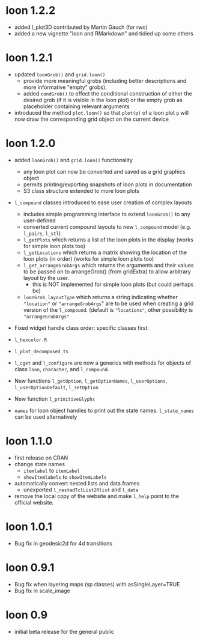 # loon 1.2.2

* added l_plot3D contributed by Martin Gauch (for rwo)
* added a new vignette "loon and RMarkdown" and tidied up some others

# loon 1.2.1

* updated `loonGrob()` and `grid.loon()`
    - provide more meaningful grobs (including better descriptions and more informative "empty" grobs).  
    - added `condGrob()` to effect the conditional construction of either the desired grob (if it is visible in the loon plot) or the empty grob as placeholder containing relevant arguments
 * introduced the method `plot.loon()` so that `plot(p)` of a loon plot `p` will now draw the corresponding grid object on the current device
    
# loon 1.2.0

* added `loonGrob()` and `grid.loon()` functionality 
    - any loon plot can now be converted and saved as a grid graphics object
    - permits printing/exporting snapshots of loon plots in documentation
    - S3 class structure extended to more loon plots
    
* `l_compound` classes introduced to ease user creation of complex layouts
    - includes simple programming interface to extend `loonGrob()` to any user-defined 
    - converted current compound layouts to new `l_compound` model (e.g. `l_pairs`, `l_stl`)
    - `l_getPlots` which returns a list of the loon plots in the display (works for simple loon plots too)
    - `l_getLocations` which returns a matrix showing the location of the loon plots (in order)   (works for simple loon plots too)
    - `l_get_arrangeGrobArgs` which returns the arguments and their values to be passed on to arrangeGrob() (from gridExtra) to allow arbitrary layout by the user.
      - this is NOT implemented for simple loon plots (but could perhaps be)
    - `loonGrob_layoutType` which returns a string indicating whether `"location"` or `"arrangeGrobArgs`" are to be used when creating a grid version of the `l_compound`.  (default is `"locations"`,  other possibility is `"arrangeGrobArgs"`


* Fixed widget handle class order: specific classes first.

* `l_hexcolor.R`

* `l_plot_decomposed_ts`

* `l_cget` and `l_configure` are now a generics with methods for objects of class `loon`, `character`, and `l_compound`.

* New functions `l_getOption`, `l_getOptionNames`, `l_userOptions`, `l_userOptionDefault`, `l_setOption`

* New function `l_primitiveGlyphs`

* `names` for loon object handles to print out the state names. `l_state_names` can be used alternatively





        
# loon 1.1.0
* first release on CRAN
* change state names 
    - `itemlabel` to `itemLabel`
    - `showItemlabels` to `showItemLabels`
* automatically convert nested lists and data.frames
    - unexported `l_nestedTclList2Rlist` and `l_data`
* remove the local copy of the website and make `l_help` point to the official website.

# loon 1.0.1
* Bug fix in geodesic2d for 4d transitions

# loon 0.9.1
* Bug fix when layering maps (sp classes) with asSingleLayer=TRUE
* Bug fix in scale_image

# loon 0.9
* initial beta release for the general public
